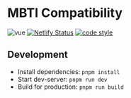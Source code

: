 # MBTI Compatibility

![vue](https://img.shields.io/github/package-json/dependency-version/VChet/mbti-compat/vue?color=42b883)
[![Netlify Status](https://api.netlify.com/api/v1/badges/dff390f8-9b52-49ab-be5d-fb76d22abcb8/deploy-status)](https://app.netlify.com/sites/mbti-compat/deploys)
[![code style](https://antfu.me/badge-code-style.svg)](https://github.com/antfu/eslint-config)

## Development

- Install dependencies: `pnpm install`
- Start dev-server: `pnpm run dev`
- Build for production: `pnpm run build`
